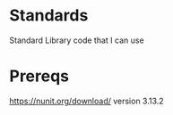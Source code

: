 # Standards
Standard Library code that I can use

# Prereqs
https://nunit.org/download/ version 3.13.2
